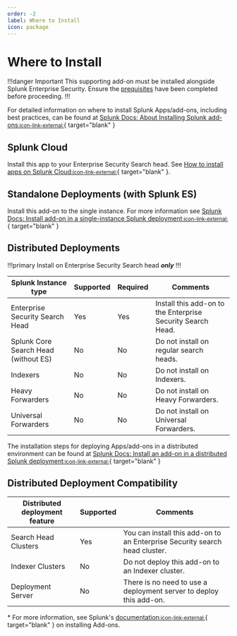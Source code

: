 ```yaml
---
order: -2
label: Where to Install
icon: package
---
```


# Where to Install

!!!danger Important
This supporting add-on must be installed alongside Splunk Enterprise Security. Ensure the [prequisites](/start/prerequisites.md) have been completed before proceeding.
!!!

For detailed information on where to install Splunk Apps/add-ons, including best practices, can be found at [Splunk Docs: About Installing Splunk add-ons<small>:icon-link-external:</small>](https://docs.splunk.com/Documentation/AddOns/released/Overview/Wheretoinstall){ target="blank" }

## Splunk Cloud

Install this app to your Enterprise Security Search head. See [How to install apps on Splunk Cloud<small>:icon-link-external:</small>](https://docs.splunk.com/Documentation/SplunkCloud/latest/Admin/SelfServiceAppInstall){ target="blank" }.

## Standalone Deployments (with Splunk ES)

Install this add-on to the single instance. For more information see [Splunk Docs: Install add-on in a single-instance Splunk deployment<small>:icon-link-external:</small>](https://docs.splunk.com/Documentation/AddOns/released/Overview/Singleserverinstall){ target="blank" }

## Distributed Deployments

!!!primary Install on Enterprise Security Search head _**only**_
!!!

Splunk Instance type | Supported | Required | Comments
-------------------- | --------- | -------- | --------
Enterprise Security Search Head | Yes | Yes | Install this add-on to the Enterprise Security Search Head.
Splunk Core Search Head (without ES) | No | No | Do not install on regular search heads.
Indexers | No | No | Do not install on Indexers.
Heavy Forwarders | No | No | Do not install on Heavy Forwarders.
Universal Forwarders | No | No | Do not install on Universal Forwarders.

The installation steps for deploying Apps/add-ons in a distributed environment can be found at [Splunk Docs: Install an add-on in a distributed Splunk deployment<small>:icon-link-external:</small>](https://docs.splunk.com/Documentation/AddOns/released/Overview/Distributedinstall){ target="blank" }

## Distributed Deployment Compatibility

Distributed deployment feature | Supported | Comments
------------------------------ | --------- | --------
Search Head Clusters | Yes | You can install this add-on to an Enterprise Security search head cluster.
Indexer Clusters | No | Do not deploy this add-on to an Indexer cluster.
Deployment Server | No | There is no need to use a deployment server to deploy this add-on.

\* For more information, see Splunk's [documentation<small>:icon-link-external:</small>](https://docs.splunk.com/Documentation/AddOns/released/Overview/Installingadd-ons){ target="blank" } on installing Add-ons.
